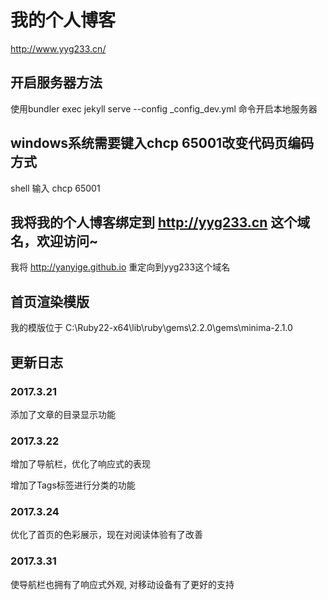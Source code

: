 # 我的个人博客
http://www.yyg233.cn/
## 开启服务器方法
使用bundler exec jekyll serve --config _config_dev.yml 命令开启本地服务器
## windows系统需要键入chcp 65001改变代码页编码方式
shell 输入 chcp 65001
## 我将我的个人博客绑定到 http://yyg233.cn 这个域名，欢迎访问~
我将 http://yanyige.github.io 重定向到yyg233这个域名
## 首页渲染模版
我的模版位于 C:\Ruby22-x64\lib\ruby\gems\2.2.0\gems\minima-2.1.0
## 更新日志

### 2017.3.21
添加了文章的目录显示功能

### 2017.3.22  
增加了导航栏，优化了响应式的表现  

增加了Tags标签进行分类的功能

### 2017.3.24
优化了首页的色彩展示，现在对阅读体验有了改善

### 2017.3.31
使导航栏也拥有了响应式外观, 对移动设备有了更好的支持
